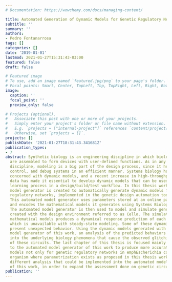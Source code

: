 ```yaml
---
# Documentation: https://wowchemy.com/docs/managing-content/

title: Automated Generation of Dynamic Models for Genetic Regulatory Networks
subtitle: ''
summary: ''
authors:
- Pedro Fontanarrosa
tags: []
categories: []
date: '2019-01-01'
lastmod: 2021-01-27T15:31:43-03:00
featured: false
draft: false

# Featured image
# To use, add an image named `featured.jpg/png` to your page's folder.
# Focal points: Smart, Center, TopLeft, Top, TopRight, Left, Right, BottomLeft, Bottom, BottomRight.
image:
  caption: ''
  focal_point: ''
  preview_only: false

# Projects (optional).
#   Associate this post with one or more of your projects.
#   Simply enter your project's folder or file name without extension.
#   E.g. `projects = ["internal-project"]` references `content/project/deep-learning/index.md`.
#   Otherwise, set `projects = []`.
projects: []
publishDate: '2021-01-27T18:31:43.341681Z'
publication_types:
- 7
abstract: Synthetic biology is an engineering discipline in which biological  components
  are assembled to form devices with user-defined functions. As in any engineering
  discipline, modeling is a big part of the design process, since it helps to predict,
  control, and debug systems in an efficient manner. Systems biology has always been
  concerned with dynamic models, and a recent increase in high-throughput of experimental
  data has made it essential to develop dynamic models that can be used for an iterative
  learning process in a design/build/test workflow. In this thesis work, an automated
  model generator is created to automatically generate dynamic models for genetic
  regulatory networks, implemented in the genetic design automation tool, iBioSim.
  This automated model generator uses parameters stored at an online parts repository
  and encodes the mathematical models it generates using Systems Biology Markup Language.
  The automated model generator is then used to model and simulate genetic circuits
  created with the design environment referred to as Cello. The simulation of the
  mathematical models produces a dynamical response prediction of each of the circuits,
  which is unavailable with steady-state modeling. Some of these dynamical responses
  present unexpected behavior. Using the dynamic models generated with the automatic
  model generator of this work, an analysis of the predicted behaviors yielded insight
  into the underlying biology phenomena that cause the observed glitching behavior
  of these circuits. The last chapter of this thesis is focused mainly on future enhancements
  to the automated model generator of this work to produce more accurate and precise
  models not only for genetic regulatory networks in emphEscherichia coli, but any
  organism where parametrization exists as proposed in this thesis work. It also explores
  different analysis that could be implemented into the automated model generator
  of this work, in order to expand the assessment done on genetic circuits.
publication: ''
---
```

